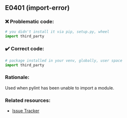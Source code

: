 ## E0401 (import-error)

### :x: Problematic code:

```python
# you didn't install it via pip, setup.py, wheel
import third_party
```

### :heavy_check_mark: Correct code:

```python
# package installed in your venv, globally, user space
import third_party
```

### Rationale:

Used when pylint has been unable to import a module.

### Related resources:

- [Issue Tracker](https://github.com/PyCQA/pylint/issues?q=is%3Aissue+%22import-error%22+OR+%22E0401%22)
